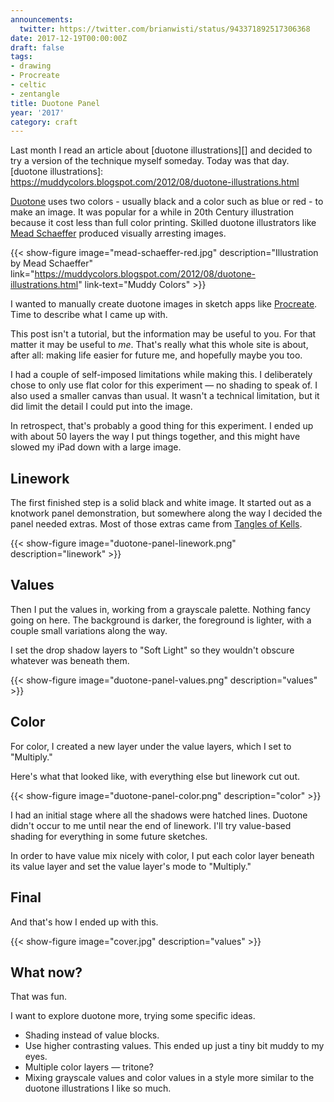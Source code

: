 ```yaml
---
announcements:
  twitter: https://twitter.com/brianwisti/status/943371892517306368
date: 2017-12-19T00:00:00Z
draft: false
tags:
- drawing
- Procreate
- celtic
- zentangle
title: Duotone Panel
year: '2017'
category: craft
---
```

Last month I read an article about [duotone illustrations][] and decided to try a version of the technique
myself someday. Today was that day.
[duotone illustrations]: https://muddycolors.blogspot.com/2012/08/duotone-illustrations.html
<!-- TEASER_END -->

[Mead Schaeffer]: https://americanillustration.org/project/mead-schaeffer/

[Duotone][] uses two colors - usually black and a color such as blue or red - to make an image. It was popular
for a while in 20th Century illustration because it cost less than full color printing. Skilled
duotone illustrators like [Mead Schaeffer][] produced visually arresting images.

[Duotone]: https://en.wikipedia.org/wiki/Duotone
[Mead Schaeffer]: https://americanillustration.org/project/mead-schaeffer/

{{< show-figure image="mead-schaeffer-red.jpg"
  description="Illustration by Mead Schaeffer"
  link="https://muddycolors.blogspot.com/2012/08/duotone-illustrations.html"
  link-text="Muddy Colors" >}}

I wanted to manually create duotone images in sketch apps like [Procreate][]. Time to describe what I came up
with.

This post isn't a tutorial, but the information may be useful to you. For that matter it may be useful to
*me*. That's really what this whole site is about, after all: making life easier for future me, and hopefully
maybe you too.

[Procreate]: /tags/procreate

I had a couple of self-imposed limitations while making this. I deliberately chose to only use flat color for
this experiment — no shading to speak of. I also used a smaller canvas than usual. It wasn't a technical
limitation, but it did limit the detail I could put into the image.

In retrospect, that's probably a good thing for this experiment. I ended up with about 50 layers the way I put
things together, and this might have slowed my iPad down with a large image.

## Linework

The first finished step is a solid black and white image. It started out as a knotwork panel demonstration,
but somewhere along the way I decided the panel needed extras. Most of those extras came from [Tangles of
Kells][].

[Tangles of Kells]: https://www.goodreads.com/book/show/26311641-the-tangles-of-kells

{{< show-figure image="duotone-panel-linework.png" description="linework" >}}

## Values

Then I put the values in, working from a grayscale palette. Nothing fancy going on here. The background is
darker, the foreground is lighter, with a couple small variations along the way.

I set the drop shadow layers to "Soft Light" so they wouldn't obscure whatever was beneath them.

{{< show-figure image="duotone-panel-values.png" description="values" >}}

## Color

For color, I created a new layer under the value layers, which I set to "Multiply."

Here's what that looked like, with everything else but linework cut out.

{{< show-figure image="duotone-panel-color.png" description="color" >}}

I had an initial stage where all the shadows were hatched lines. Duotone didn't occur to me until near the end
of linework. I'll try value-based shading for everything in some future sketches.

In order to have value mix nicely with color, I put each color layer beneath its value layer and set the value
layer's mode to "Multiply."

## Final

And that's how I ended up with this.

{{< show-figure image="cover.jpg" description="values" >}}

## What now?

That was fun.

I want to explore duotone more, trying some specific ideas.

* Shading instead of value blocks.
* Use higher contrasting values. This ended up just a tiny bit muddy to my eyes.
* Multiple color layers — tritone?
* Mixing grayscale values and color values in a style more similar to the duotone illustrations I like so
  much.
